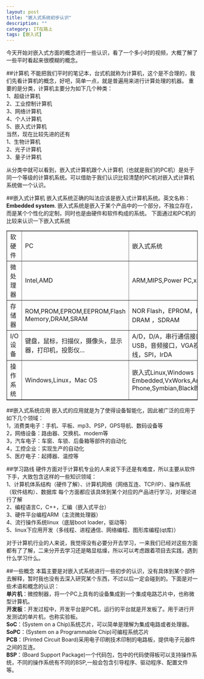 ```yaml
---
layout: post
title: "嵌入式系统初步认识"
description: ""
category: IT在路上
tags: [嵌入式]
---
```


今天开始对嵌入式方面的概念进行一些认识，看了一个多小时的视频，大概了解了一些平时看起来很模糊的概念。

##计算机
不能把我们平时的笔记本，台式机就称为计算机，这个是不合理的，我们先看计算机的概念，好吧，简单一点，就是普遍用来进行计算处理的机器。
重要的是分类，计算机主要分为如下几个种类：  
1、超级计算机  
2、工业控制计算机  
3、网络计算机   
4、个人计算机  
5、嵌入式计算机  
当然，现在比较先进的还有  
1、生物计算机  
2、光子计算机  
3、量子计算机  

从分类中就可以看到，嵌入式计算机跟个人计算机（也就是我们的PC机）是处于同一个等级的计算机系统。可以借助于我们认识比较清楚的PC机对嵌入式计算机系统做一个认识。

##嵌入式计算机
嵌入式系统正确的叫法应该是嵌入式计算机系统。英文名称：<b>Embedded system</b>.
嵌入式系统是嵌入于某个产品中的一个部分，不独立存在，而是某个个性化的定制，同时也是由硬件和软件构成的系统。
下面通过和PC机的比较来认识一下嵌入式系统

<table border='1' text-align='center'>
	<tr width="200">
		<td>软硬件</td>
		<td>PC</td>
		<td>嵌入式系统</td>
	</tr>
	<tr>
		<td>微处理器</td>
		<td>Intel,AMD</td>
		<td>ARM,MIPS,Power PC,x86</td>
	</tr>
	<tr>
		<td>存储器</td>
		<td>ROM,PROM,EPROM,EEPROM,Flash Memory,DRAM,SRAM</td>
		<td>NOR Flash，EPROM，PROM，SRAM、DRAM ，SDRAM</td>
	</tr>
	<tr>
		<td>I/O设备</td>
		<td>键盘，鼠标，扫描仪，摄像头，显示器，打印机，投影仪...</td>
		<td>A/D，D/A，串行通信接口，以太网接口，USB，音频接口，VGA视频输入，现场总线，SPI，IrDA</td>
	</tr>
	<tr>
		<td>操作系统</td>
		<td>Windows,Linux，Mac OS</td>
		<td>嵌入式Linux,Windows Embedded,VxWorks,Android,iOS,Window Phone,Symbian,BlackBerry OS</td>
	</tr>
</table>

##嵌入式系统应用
嵌入式的应用就是为了使得设备智能化，因此被广泛的应用于如下几个领域：  
1，消费类电子：手机、平板、mp3、PSP，GPS导航、数码设备等  
2，网络设备：路由器、交换机、modem等  
3，汽车电子：车窗、车锁、后备箱等部件的自动化  
4，工控企业：实现生产的自动化  
5、医疗电子：起搏器、温控等  


##学习路线
硬件方面对于计算机专业的人来说下手还是有难度，所以主要从软件下手，大致包含这样的一些知识领域：  
1、计算机体系结构（硬件了解）、计算机网络（网络互连、TCP/IP）、操作系统（软件结构）、数据库
每个方面都应该具体到某个对应的产品进行学习，对理论进行了解  
2、编程语言C，C++，汇编（嵌入式平台）  
3、硬件平台编程ARM（主流微处理器）  
4、流行操作系统linux（底层boot loader，驱动等）  
5、linux下应用开发（多线程、进程通信、网络编程、图形库编程(qt库)）

对于计算机行业的人来说，我觉得没有必要分开去学习，一来我们已经对这些方面都有了了解，二来分开去学习还是略显枯燥，所以可以考虑跟着项目去实践，遇到什么学习什么。    

##一些概念
本篇主要是对嵌入式系统进行一些初步的认识，没有具体到某个部件去解释，暂时我也没有去深入研究某个东西，不过以后一定会碰到的。下面是对一些术语和概念的认识：  
<b>单片机</b>：微控制器，将一个PC上具有的设备集成到一个集成电路芯片中，也称微型计算机。  
<b>开发板</b>：开发过程中，开发平台是PC机，运行的平台就是开发板了。用于进行开发测试的单片机，也称实验板。  
<b>SoC</b>：(System on a Chip)系统芯片，可以简单是理解为集成电路或者处理器。  
<b>SoPC</b>：(System on a Programmable Chip)可编程系统芯片  
<b>PCB</b>：(Printed Circuit Board)采用电子印刷技术印制的电路板，提供电子元器件之间的互连。  
<b>BSP</b>：(Board Support Package)一个代码包，包中的代码使得板可以支持操作系统，不同的操作系统有不同的BSP,一般会包含引导程序、驱动程序、配置文件等。